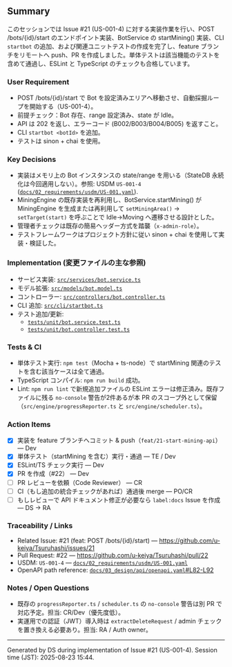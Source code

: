 ## Summary
このセッションでは Issue #21 (US-001-4) に対する実装作業を行い、POST /bots/{id}/start のエンドポイント実装、BotService の startMining() 実装、CLI `startbot` の追加、および関連ユニットテストの作成を完了し、feature ブランチをリモートへ push、PR を作成しました。単体テストは該当機能のテストを含めて通過し、ESLint と TypeScript のチェックも合格しています。

### User Requirement
- POST /bots/{id}/start で Bot を設定済みエリアへ移動させ、自動採掘ループを開始する（US-001-4）。
- 前提チェック：Bot 存在、range 設定済み、state が Idle。
- API は 202 を返し、エラーコード (B002/B003/B004/B005) を返すこと。
- CLI `startbot <botId>` を追加。
- テストは sinon + chai を使用。

### Key Decisions
- 実装はメモリ上の Bot インスタンスの state/range を用いる（StateDB 永続化は今回適用しない）。参照: USDM `US-001-4` ([`docs/02_requirements/usdm/US-001.yaml`](docs/02_requirements/usdm/US-001.yaml:1)).
- MiningEngine の既存実装を再利用し、BotService.startMining() が MiningEngine を生成または再利用して `setMiningArea()` → `setTarget(start)` を呼ぶことで Idle→Moving へ遷移させる設計とした。
- 管理者チェックは既存の簡易ヘッダー方式を踏襲（`x-admin-role`）。
- テストフレームワークはプロジェクト方針に従い sinon + chai を使用して実装・検証した。

### Implementation (変更ファイルの主な参照)
- サービス実装: [`src/services/bot.service.ts`](src/services/bot.service.ts:1)
- モデル拡張: [`src/models/bot.model.ts`](src/models/bot.model.ts:1)
- コントローラー: [`src/controllers/bot.controller.ts`](src/controllers/bot.controller.ts:1)
- CLI 追加: [`src/cli/startbot.ts`](src/cli/startbot.ts:1)
- テスト追加/更新:
  - [`tests/unit/bot.service.test.ts`](tests/unit/bot.service.test.ts:1)
  - [`tests/unit/bot.controller.test.ts`](tests/unit/bot.controller.test.ts:1)

### Tests & CI
- 単体テスト実行: `npm test`（Mocha + ts-node）で startMining 関連のテストを含む該当ケースは全て通過。
- TypeScript コンパイル: `npm run build` 成功。
- Lint: `npm run lint` で新規追加ファイルの ESLint エラーは修正済み。既存ファイルに残る `no-console` 警告が2件あるが本 PR のスコープ外として保留（`src/engine/progressReporter.ts` と `src/engine/scheduler.ts`）。

### Action Items
- [x] 実装を feature ブランチへコミット & push（`feat/21-start-mining-api`） — Dev
- [x] 単体テスト（startMining を含む）実行・通過 — TE / Dev
- [x] ESLint/TS チェック実行 — Dev
- [x] PR を作成（#22） — Dev
- [ ] PR レビューを依頼（Code Reviewer） — CR
- [ ] CI（もし追加の統合チェックがあれば）通過後 merge — PO/CR
- [ ] もしレビューで API ドキュメント修正が必要なら `label:docs` Issue を作成 — DS → RA

### Traceability / Links
- Related Issue: #21 (feat: POST /bots/{id}/start) — https://github.com/u-keiya/Tsuruhashi/issues/21
- Pull Request: #22 — https://github.com/u-keiya/Tsuruhashi/pull/22
- USDM: `US-001-4` — [`docs/02_requirements/usdm/US-001.yaml`](docs/02_requirements/usdm/US-001.yaml:1)
- OpenAPI path reference: [`docs/03_design/api/openapi.yaml`#L82-L92](docs/03_design/api/openapi.yaml:82)

### Notes / Open Questions
- 既存の `progressReporter.ts` / `scheduler.ts` の `no-console` 警告は別 PR で対応予定。担当: CR/Dev（優先度低）。
- 実運用での認証（JWT）導入時は `extractDeleteRequest` / admin チェックを置き換える必要あり。担当: RA / Auth owner。

----
Generated by DS during implementation of Issue #21 (US-001-4). Session time (JST): 2025-08-23 15:44.